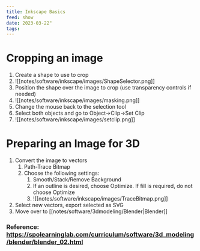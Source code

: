 ```yaml
---
title: Inkscape Basics
feed: show
date: 2023-03-22"
tags:
---
```


# Cropping an image
1. Create a shape to use to crop
2. ![[notes/software/inkscape/images/ShapeSelector.png]]
3. Position the shape over the image to crop (use transparency controls if needed)
4. ![[notes/software/inkscape/images/masking.png]]
5. Change the mouse back to the selection tool
6. Select both objects and go to Object->Clip->Set Clip
7. ![[notes/software/inkscape/images/setclip.png]]

# Preparing an Image for 3D
1. Convert the image to vectors 
	1. Path-Trace Bitmap
	2. Choose the following settings:
		1. Smooth/Stack/Remove Background
		2. If an outline is desired, choose Optimize. If fill is required, do not choose Optimize
		3. ![[notes/software/inkscape/images/TraceBitmap.png]]
2. Select new vectors, export selected as SVG
3. Move over to [[notes/software/3dmodeling/Blender|Blender]]
### Reference: https://spolearninglab.com/curriculum/software/3d_modeling/blender/blender_02.html